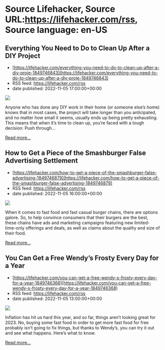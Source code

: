 # Source Lifehacker, Source URL:https://lifehacker.com/rss, Source language: en-US

## Everything You Need to Do to Clean Up After a DIY Project
 - [https://lifehacker.com/everything-you-need-to-do-to-clean-up-after-a-diy-proje-1849746843](https://lifehacker.com/everything-you-need-to-do-to-clean-up-after-a-diy-proje-1849746843)
 - RSS feed: https://lifehacker.com/rss
 - date published: 2022-11-05 17:00:00+00:00

<img src="https://i.kinja-img.com/gawker-media/image/upload/s--DV9ydvtI--/c_fit,fl_progressive,q_80,w_636/d7998f573f6661ba67c265469e1f71b0.jpg" /><p>Anyone who has done any DIY work in their home (or someone else’s home) knows that in most cases, the project will take longer than you anticipated, and no matter how small it seems, usually ends up being pretty exhausting. This means that when it’s time to clean up, you’re faced with a tough decision: Push through…</p><p><a href="https://lifehacker.com/everything-you-need-to-do-to-clean-up-after-a-diy-proje-1849746843">Read more...</a></p>

## How to Get a Piece of the Smashburger False Advertising Settlement
 - [https://lifehacker.com/how-to-get-a-piece-of-the-smashburger-false-advertising-1849746879](https://lifehacker.com/how-to-get-a-piece-of-the-smashburger-false-advertising-1849746879)
 - RSS feed: https://lifehacker.com/rss
 - date published: 2022-11-05 16:00:00+00:00

<img src="https://i.kinja-img.com/gawker-media/image/upload/s--tiFfUyDm--/c_fit,fl_progressive,q_80,w_636/aa35e1a48e3f06776030f542bfe764b1.jpg" /><p>When it comes to fast food and fast casual burger chains, there are options galore. So, to help convince consumers that their burgers are the best,  these chains have ads and marketing campaigns featuring new limited-time-only offerings and deals, as well as claims about the quality and size of their food. </p><p><a href="https://lifehacker.com/how-to-get-a-piece-of-the-smashburger-false-advertising-1849746879">Read more...</a></p>

## You Can Get a Free Wendy’s Frosty Every Day for a Year
 - [https://lifehacker.com/you-can-get-a-free-wendy-s-frosty-every-day-for-a-year-1849746368](https://lifehacker.com/you-can-get-a-free-wendy-s-frosty-every-day-for-a-year-1849746368)
 - RSS feed: https://lifehacker.com/rss
 - date published: 2022-11-05 13:00:00+00:00

<img src="https://i.kinja-img.com/gawker-media/image/upload/s--OulnMRfp--/c_fit,fl_progressive,q_80,w_636/e99740b107f867e38660bc5a75e71d42.jpg" /><p>Inflation has hit us hard this year, and so far, things aren’t looking great for 2023. No, buying some fast food in order to get more fast food for free probably isn’t going to fix things, but thanks to Wendy’s, you can try it out and see what happens. Here’s what to know.<br /></p><p><a href="https://lifehacker.com/you-can-get-a-free-wendy-s-frosty-every-day-for-a-year-1849746368">Read more...</a></p>
